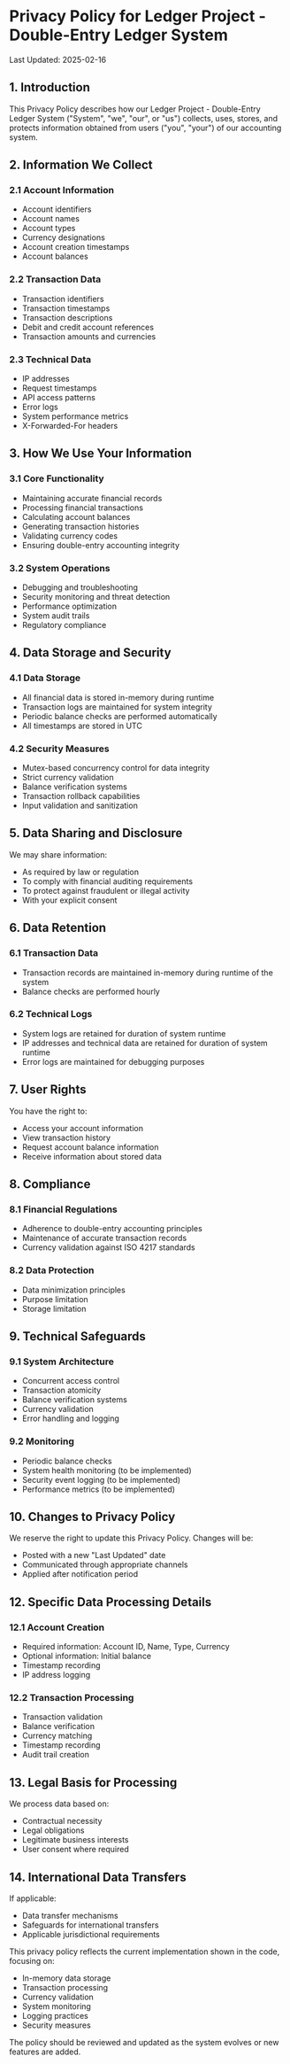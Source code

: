 # Privacy Policy for Ledger Project - Double-Entry Ledger System

Last Updated: 2025-02-16 

## 1. Introduction

This Privacy Policy describes how our Ledger Project - Double-Entry Ledger System ("System", "we", "our", or "us")
collects, uses, stores, and protects information obtained from users ("you", "your") of our accounting system.

## 2. Information We Collect

### 2.1 Account Information
- Account identifiers
- Account names
- Account types
- Currency designations
- Account creation timestamps
- Account balances

### 2.2 Transaction Data
- Transaction identifiers
- Transaction timestamps
- Transaction descriptions
- Debit and credit account references
- Transaction amounts and currencies

### 2.3 Technical Data
- IP addresses
- Request timestamps
- API access patterns
- Error logs
- System performance metrics
- X-Forwarded-For headers

## 3. How We Use Your Information

### 3.1 Core Functionality
- Maintaining accurate financial records
- Processing financial transactions
- Calculating account balances
- Generating transaction histories
- Validating currency codes
- Ensuring double-entry accounting integrity

### 3.2 System Operations
- Debugging and troubleshooting
- Security monitoring and threat detection
- Performance optimization
- System audit trails
- Regulatory compliance

## 4. Data Storage and Security

### 4.1 Data Storage
- All financial data is stored in-memory during runtime
- Transaction logs are maintained for system integrity
- Periodic balance checks are performed automatically
- All timestamps are stored in UTC

### 4.2 Security Measures
- Mutex-based concurrency control for data integrity
- Strict currency validation
- Balance verification systems
- Transaction rollback capabilities
- Input validation and sanitization

## 5. Data Sharing and Disclosure

We may share information:
- As required by law or regulation
- To comply with financial auditing requirements
- To protect against fraudulent or illegal activity
- With your explicit consent

## 6. Data Retention

### 6.1 Transaction Data
- Transaction records are maintained in-memory during runtime of the system
- Balance checks are performed hourly

### 6.2 Technical Logs
- System logs are retained for duration of system runtime
- IP addresses and technical data are retained for duration of system runtime
- Error logs are maintained for debugging purposes

## 7. User Rights

You have the right to:
- Access your account information
- View transaction history
- Request account balance information
- Receive information about stored data

## 8. Compliance

### 8.1 Financial Regulations
- Adherence to double-entry accounting principles
- Maintenance of accurate transaction records
- Currency validation against ISO 4217 standards

### 8.2 Data Protection
- Data minimization principles
- Purpose limitation
- Storage limitation

## 9. Technical Safeguards

### 9.1 System Architecture
- Concurrent access control
- Transaction atomicity
- Balance verification systems
- Currency validation
- Error handling and logging

### 9.2 Monitoring
- Periodic balance checks
- System health monitoring (to be implemented)
- Security event logging (to be implemented)
- Performance metrics (to be implemented)

## 10. Changes to Privacy Policy

We reserve the right to update this Privacy Policy. Changes will be:
- Posted with a new "Last Updated" date
- Communicated through appropriate channels
- Applied after notification period

## 12. Specific Data Processing Details

### 12.1 Account Creation
- Required information: Account ID, Name, Type, Currency
- Optional information: Initial balance
- Timestamp recording
- IP address logging

### 12.2 Transaction Processing
- Transaction validation
- Balance verification
- Currency matching
- Timestamp recording
- Audit trail creation

## 13. Legal Basis for Processing

We process data based on:
- Contractual necessity
- Legal obligations
- Legitimate business interests
- User consent where required

## 14. International Data Transfers

If applicable:
- Data transfer mechanisms
- Safeguards for international transfers
- Applicable jurisdictional requirements

This privacy policy reflects the current implementation shown in the code, focusing on:
- In-memory data storage
- Transaction processing
- Currency validation
- System monitoring
- Logging practices
- Security measures

The policy should be reviewed and updated as the system evolves or new features are added.